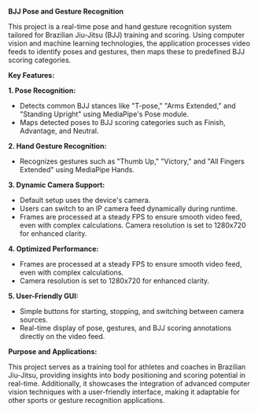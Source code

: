 **BJJ Pose and Gesture Recognition**

This project is a real-time pose and hand gesture recognition system tailored for Brazilian Jiu-Jitsu (BJJ) training and scoring. Using computer vision and machine learning technologies, the application processes video feeds to identify poses and gestures, then maps these to predefined BJJ scoring categories.

**Key Features:**

**1. Pose Recognition:**

- Detects common BJJ stances like "T-pose," "Arms Extended," and "Standing Upright" using MediaPipe's Pose module.
- Maps detected poses to BJJ scoring categories such as Finish, Advantage, and Neutral.
  
**2. Hand Gesture Recognition:**

- Recognizes gestures such as "Thumb Up," "Victory," and "All Fingers Extended" using MediaPipe Hands.
  
**3. Dynamic Camera Support:**

- Default setup uses the device's camera.
- Users can switch to an IP camera feed dynamically during runtime.
- Frames are processed at a steady FPS to ensure smooth video feed, even with complex calculations. Camera resolution is set to 1280x720 for enhanced clarity.

**4. Optimized Performance:**

- Frames are processed at a steady FPS to ensure smooth video feed, even with complex calculations.
- Camera resolution is set to 1280x720 for enhanced clarity.

**5. User-Friendly GUI:**

- Simple buttons for starting, stopping, and switching between camera sources.
- Real-time display of pose, gestures, and BJJ scoring annotations directly on the video feed.

**Purpose and Applications:**

This project serves as a training tool for athletes and coaches in Brazilian Jiu-Jitsu, providing insights into body positioning and scoring potential in real-time. Additionally, it showcases the integration of advanced computer vision techniques with a user-friendly interface, making it adaptable for other sports or gesture recognition applications.
